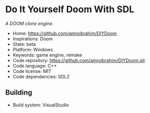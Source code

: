 # Do It Yourself Doom With SDL

_A DOOM clone engine._

- Home: https://github.com/amroibrahim/DIYDoom
- Inspirations: Doom
- State: beta
- Platform: Windows
- Keywords: game engine, remake
- Code repository: https://github.com/amroibrahim/DIYDoom.git
- Code language: C++
- Code license: MIT
- Code dependencies: SDL2

## Building

- Build system: VisualStudio

